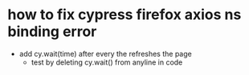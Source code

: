 # how to fix cypress firefox axios ns binding error

- add cy.wait(time) after every the refreshes the page
  - test by deleting cy.wait() from anyline in code
